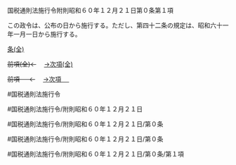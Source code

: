 国税通則法施行令附則昭和６０年１２月２１日第０条第１項

この政令は、公布の日から施行する。ただし、第四十二条の規定は、昭和六十一年一月一日から施行する。

[条(全)](国税通則法施行＿令附則昭和６０年１２月２１日第０条_.md)

~~前項(全)←~~　  [→次項(全)](国税通則法施行＿令附則昭和６０年１２月２１日第０条第２項_.md)

~~前項 　 ←~~　  [→次項 　 ](国税通則法施行＿令附則昭和６０年１２月２１日第０条第２項.md)



#国税通則法施行令

#国税通則法施行令/附則昭和６０年１２月２１日

#国税通則法施行令/附則昭和６０年１２月２１日/第０条

#国税通則法施行令/附則昭和６０年１２月２１日/第０条

#国税通則法施行令/附則昭和６０年１２月２１日/第０条/第１項

